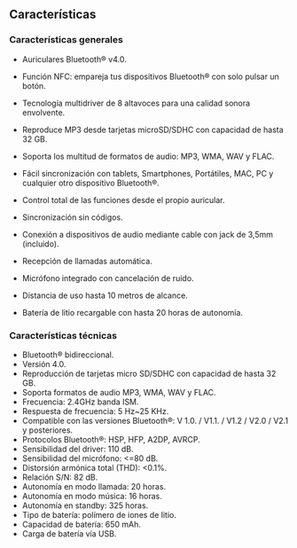 ﻿## Características


### Características generales

- Auriculares Bluetooth® v4.0.

- Función NFC: empareja tus dispositivos Bluetooth® con solo pulsar un botón.
- Tecnología multidriver de 8 altavoces para una calidad sonora envolvente.
- Reproduce MP3 desde tarjetas microSD/SDHC con capacidad de hasta 32 GB.
- Soporta los multitud de formatos de audio: MP3, WMA, WAV y FLAC.
- Fácil sincronización con tablets, Smartphones, Portátiles, MAC, PC y cualquier otro dispositivo Bluetooth®.
- Control total de las funciones desde el propio auricular.
- Sincronización sin códigos.
- Conexión a dispositivos de audio mediante cable con jack de 3,5mm (incluido).
- Recepción de llamadas automática.
- Micrófono integrado con cancelación de ruido.
- Distancia de uso hasta 10 metros de alcance.
- Batería de litio recargable con hasta 20 horas de autonomía.


### Características técnicas

- Bluetooth® bidireccional.
- Versión 4.0.
- Reproducción de tarjetas micro SD/SDHC con capacidad de hasta 32 GB.
- Soporta formatos de audio MP3, WMA, WAV y FLAC.
- Frecuencia: 2.4GHz banda ISM.
- Respuesta de frecuencia: 5 Hz~25 KHz.
- Compatible con las versiones Bluetooth®: V 1.0. / V1.1. / V1.2 / V2.0 / V2.1 y posteriores.
- Protocolos Bluetooth®: HSP, HFP, A2DP, AVRCP.
- Sensibilidad del driver: 110 dB.
- Sensibilidad del micrófono: <=80 dB.
- Distorsión armónica total (THD): <0.1%.
- Relación S/N: 82 dB.
- Autonomía en modo llamada: 20 horas.
- Autonomía en modo música: 16 horas.
- Autonomía en standby: 325 horas.
- Tipo de batería: polímero de iones de litio.
- Capacidad de batería: 650 mAh.
- Carga de batería vía USB.
